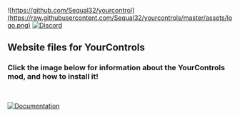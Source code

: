 ![https://github.com/Sequal32/yourcontrol](https://raw.githubusercontent.com/Sequal32/yourcontrols/master/assets/logo.png)
[![Discord](https://img.shields.io/discord/764805300229636107?color=blue&label=discord&logo=discord&logoColor=white&style=for-the-badge)](https://discord.gg/p7Bzcv3Yjd)

## **Website files for YourControls**

### Click the image below for information about the YourControls mod, and how to install it!

&nbsp;

[![Documentation](https://raw.githubusercontent.com/Sequal32/yourcontrols/master//assets/Documentation.png)](https://docs.yourcontrols.xyz)
